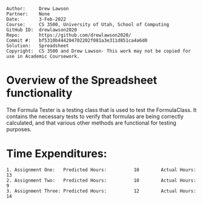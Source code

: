 ```
Author:     Drew Lawson
Partner:    None
Date:       3-Feb-2022
Course:     CS 3500, University of Utah, School of Computing
GitHub ID:  drewlawson2020
Repo:       https://github.com/drewlawson2020/
Commit #:   bf5310b444204702202f081a3e311d851ca4a6d0
Solution:   Spreadsheet
Copyright:  CS 3500 and Drew Lawson- This work may not be copied for use in Academic Coursework.
```

# Overview of the Spreadsheet functionality

The Formula Tester is a testing class that is used to test the FormulaClass. It contains the necessary tests to verify that
formulas are being correctly calculated, and that various other methods are functional for testing purposes.

# Time Expenditures:

    1. Assignment One:   Predicted Hours:          10        Actual Hours:       13
    2. Assignment Two:   Predicted Hours:          10        Actual Hours:       9
    3. Assignment Three: Predicted Hours:          12        Actual Hours:       14

